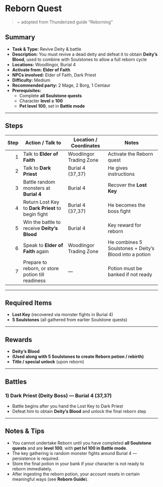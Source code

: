# Reborn Quest

> ~ adopted from Thunderized guide “Reborning”

## Summary
- **Task & Type:** Revive Deity & battle  
- **Description:** You must revive a dead deity and defeat it to obtain **Deity’s Blood**, used to combine with Soulstones to allow a full reborn cycle  
- **Locations:** Woodlingor, Burial 4  
- **Activate from:** **Elder of Faith**  
- **NPCs involved:** Elder of Faith, Dark Priest  
- **Difficulty:** Medium  
- **Recommended party:** 2 Mage, 2 Borg, 1 Centaur  
- **Prerequisites:**
  - Complete **all Soulstone quests**
  - Character **level ≥ 100**
  - **Pet level 100**, set in **Battle mode**

---

## Steps

| Step | Action / Talk to                                  | Location / Coordinates  | Notes                                                  |
| ---: | ------------------------------------------------- | ----------------------- | ------------------------------------------------------ |
|    1 | Talk to **Elder of Faith**                        | Woodlingor Trading Zone | Activate the Reborn quest                              |
|    2 | Talk to **Dark Priest**                           | Burial 4 (37,37)        | He gives instructions                                  |
|    3 | Battle random monsters at **Burial 4**            | Burial 4                | Recover the **Lost Key**                               |
|    4 | Return Lost Key to **Dark Priest** to begin fight | Burial 4 (37,37)        | He becomes the boss fight                              |
|    5 | Win the battle to receive **Deity’s Blood**       | Burial 4                | Key reward for reborn                                  |
|    6 | Speak to **Elder of Faith** again                 | Woodlingor Trading Zone | He combines 5 Soulstones + Deity’s Blood into a potion |
|    7 | Prepare to reborn, or store potion till readiness | —                       | Potion must be banked if not ready                     |

---

## Required Items
- **Lost Key** (recovered via monster fights in Burial 4)  
- **5 Soulstones** (all gathered from earlier Soulstone quests)

---

## Rewards
- **Deity’s Blood**  
- **(Used along with 5 Soulstones to create Reborn potion / rebirth)**  
- **Title / special unlock** (upon reborn)  

---

## Battles

### 1) Dark Priest (Deity Boss) — Burial 4 (37,37)
- Battle begins after you hand the Lost Key to Dark Priest  
- Defeat him to obtain **Deity’s Blood** and unlock the final reborn step  

---

## Notes & Tips
- You cannot undertake Reborn until you have completed **all Soulstone quests** and are **level 100**, with **pet lvl 100 in Battle mode**.  
- The key gathering is random monster fights around Burial 4 — persistence is required.  
- Store the final potion in your bank if your character is not ready to reborn immediately.  
- After ingesting the reborn potion, your account resets in certain meaningful ways (see **Reborn Guide**).  

